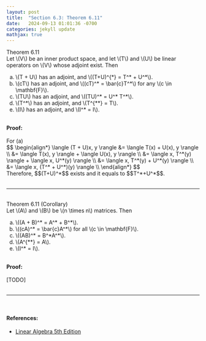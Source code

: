 ```yaml
---
layout: post
title:  "Section 6.3: Theorem 6.11"
date:   2024-09-13 01:01:36 -0700
categories: jekyll update
mathjax: true
---
```

<div class="purdiv">
Theorem 6.11
</div>
<div class="purbdiv">
Let \(V\) be an inner product space, and let \(T\) and \(U\) be linear operators on \(V\) whose adjoint exist. Then
<ol type="a">
	<li>\(T + U\) has an adjoint, and \((T+U)^{*} = T^* + U^*\).</li>
	<li>\(cT\) has an adjoint, and \((cT)^* = \bar{c}T^*\) for any \(c \in \mathbf{F}\).</li>
	<li>\(TU\) has an adjoint, and \((TU)^* = U^* T^*\).</li>
	<li>\(T^*\) has an adjoint, and \(T^{**} = T\).</li>
	<li>\(I\) has an adjoint, and \(I^* = I\).</li>
</ol>
</div>
<!------------------------------------------------------------------------------------>
<br>
<b>Proof:</b>
<br>
<br>
For (a)
<div>
$$
\begin{align*}
\langle (T + U)x, y \rangle &= \langle T(x) + U(x), y \rangle \\
                        &= \langle T(x), y \rangle + \langle U(x), y \rangle \\
                        &= \langle x, T^*(y) \rangle + \langle x, U^*(y) \rangle \\
                        &= \langle x, T^*(y) + U^*(y) \rangle \\                        
                        &= \langle x, (T^* + U^*)(y) \rangle \\                        				
\end{align*}
$$
</div>
Therefore, $$(T+U)^*$$ exists and it equals to $$T^*+U^*$$.
<br>
<br>
<hr>
<br>
<!------------------------------------------------------------------------------------>
<div class="purdiv">
Theorem 6.11 (Corollary)
</div>
<div class="purbdiv">
Let \(A\) and \(B\) be \(n \times n\) matrices. Then
<ol type="a">
	<li>\((A + B)^* = A^* + B^*\).</li>
	<li>\((cA)^* = \bar{c}A^*\) for all \(c \in \mathbf{F}\).</li>
	<li>\((AB)^* = B^*A^*\).</li>
	<li>\(A^{**} = A\).</li>
	<li>\(I^* = I\).</li>
</ol>
</div>
<br>
<b>Proof:</b>
<br>
<br>
[TODO]
<!------------------------------------------------------------------------------------>
<br>
<br>
<hr>
<br>
<!------------------------------------------------------------------------------------>
<h4><b>References:</b></h4>
<ul>
<li><a href="https://www.amazon.com/Linear-Algebra-5th-Stephen-Friedberg/dp/0134860241/ref=tmm_hrd_swatch_0?_encoding=UTF8&qid=&sr=">Linear Algebra 5th Edition</a></li>
</ul>
























